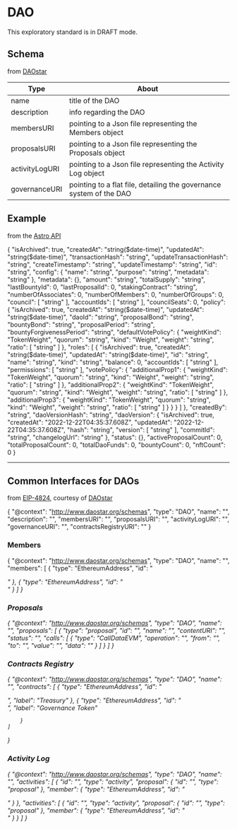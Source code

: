 # DAO

This exploratory standard is in DRAFT mode.

## Schema

from [DAOstar](https://daostar.org/schema)

| Type | About |
| --- | --- |
| name | title of the DAO |
| description | info regarding the DAO |
| membersURI | pointing to a Json file representing the Members object |
| proposalsURI | pointing to a Json file representing the Proposals object |
| activityLogURI | pointing to a Json file representing the Activity Log object |
| governanceURI | pointing to a flat file, detailing the governance system of the DAO |

## Example

from the [Astro API](https://api.app.astrodao.com/docs/#/DAO/DaoController_daoById)

{
    "isArchived": true,
    "createdAt": "string($date-time)",
    "updatedAt": "string($date-time)",
    "transactionHash": "string",
    "updateTransactionHash": "string",
    "createTimestamp": "string",
    "updateTimestamp": "string",
    "id": "string",
    "config": {
        "name": "string",
        "purpose": "string",
        "metadata": "string"
    },
    "metadata": {},
    "amount": "string",
    "totalSupply": "string",
    "lastBountyId": 0,
    "lastProposalId": 0,
    "stakingContract": "string",
    "numberOfAssociates": 0,
    "numberOfMembers": 0,
    "numberOfGroups": 0,
    "council": [
        "string"
    ],
    "accountIds": [
        "string"
    ],
    "councilSeats": 0,
    "policy": {
        "isArchived": true,
        "createdAt": "string($date-time)",
        "updatedAt": "string($date-time)",
        "daoId": "string",
        "proposalBond": "string",
        "bountyBond": "string",
        "proposalPeriod": "string",
        "bountyForgivenessPeriod": "string",
        "defaultVotePolicy": {
        "weightKind": "TokenWeight",
        "quorum": "string",
        "kind": "Weight",
        "weight": "string",
        "ratio": [
            "string"
        ]
        },
        "roles": [
        {
            "isArchived": true,
            "createdAt": "string($date-time)",
            "updatedAt": "string($date-time)",
            "id": "string",
            "name": "string",
            "kind": "string",
            "balance": 0,
            "accountIds": [
            "string"
            ],
            "permissions": [
            "string"
            ],
            "votePolicy": {
            "additionalProp1": {
                "weightKind": "TokenWeight",
                "quorum": "string",
                "kind": "Weight",
                "weight": "string",
                "ratio": [
                "string"
                ]
            },
            "additionalProp2": {
                "weightKind": "TokenWeight",
                "quorum": "string",
                "kind": "Weight",
                "weight": "string",
                "ratio": [
                "string"
                ]
            },
            "additionalProp3": {
                "weightKind": "TokenWeight",
                "quorum": "string",
                "kind": "Weight",
                "weight": "string",
                "ratio": [
                "string"
                ]
            }
            }
        }
        ]
    },
    "createdBy": "string",
    "daoVersionHash": "string",
    "daoVersion": {
        "isArchived": true,
        "createdAt": "2022-12-22T04:35:37.608Z",
        "updatedAt": "2022-12-22T04:35:37.608Z",
        "hash": "string",
        "version": [
        "string"
        ],
        "commitId": "string",
        "changelogUrl": "string"
    },
    "status": {},
    "activeProposalCount": 0,
    "totalProposalCount": 0,
    "totalDaoFunds": 0,
    "bountyCount": 0,
    "nftCount": 0
}

___

## Common Interfaces for DAOs

from [EIP-4824](https://eips.ethereum.org/EIPS/eip-4824), courtesy of [DAOstar](https://daostar.one)

{
    "@context": "http://www.daostar.org/schemas",
    "type": "DAO",
    "name": "<name of the DAO>",
    "description": "<description>",
    "membersURI": "<URI>",
    "proposalsURI": "<URI>",
    "activityLogURI": "<URI>",
    "governanceURI": "<URI>",
		"contractsRegistryURI": "<URI>"
}

### Members

{
    "@context": "<http://www.daostar.org/schemas>",
    "type": "DAO",
    "name": "<name of the DAO>",
    "members": [
        {
            "type": "EthereumAddress",
            "id": "<address or other identifier>"
        },
        {
            "type": "EthereumAddress",
            "id": "<address or other identifier>"
        }
    ]
}

### Proposals

{
    "@context": "http://www.daostar.org/schemas",
    "type": "DAO",
    "name": "<name of the DAO>",
    "proposals": [
        {
            "type": "proposal",
            "id": "<proposal ID>",
            "name": "<name or title of proposal>",
            "contentURI": "<URI to content or discussion>",
            "status": "<status of proposal>",
            "calls": [
                {
                    "type": "CallDataEVM",
                    "operation": "<call or delegate call>",
                    "from": "<EthereumAddress>",
                    "to": "<EthereumAddress>",
                    "value": "<value>",
                    "data": "<call data>"
                }
            ]
        }
    ]
}

### Contracts Registry

{
    "@context": "<http://www.daostar.org/schemas>",
    "type": "DAO",
    "name": "<name of the DAO>",
    "contracts": [
        {
            "type": "EthereumAddress",
            "id": "<address or other identifier>",
						"label": "Treasury"
        },
        {
            "type": "EthereumAddress",
            "id": "<address or other identifier>",
						"label": "Governance Token"

        }
    ]
}

### Activity Log

{
    "@context": "<http://www.daostar.org/schemas>",
    "type": "DAO",
    "name": "<name of the DAO>",
    "activities": [
        {
            "id": "<activity ID>",
            "type": "activity",
            "proposal": {
                "id": "<proposal ID>",
                "type": "proposal"
            },
            "member": {
                "type": "EthereumAddress",
                "id": "<address or other identifier>"
            }
        }, 
    "activities": [
        {
            "id": "<activity ID>",
            "type": "activity",
            "proposal": {
                "id": "<proposal ID>",
                "type": "proposal"
            },
            "member": {
                "type": "EthereumAddress",
                "id": "<address or other identifier>"
            }
        }
    ]
}
